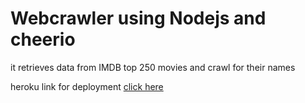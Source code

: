 <h1>Webcrawler using Nodejs and cheerio</h1>

  it retrieves data from IMDB top 250 movies and crawl for their names

  heroku link for deployment <a href="https://radiant-caverns-81915.herokuapp.com/">click here</a>